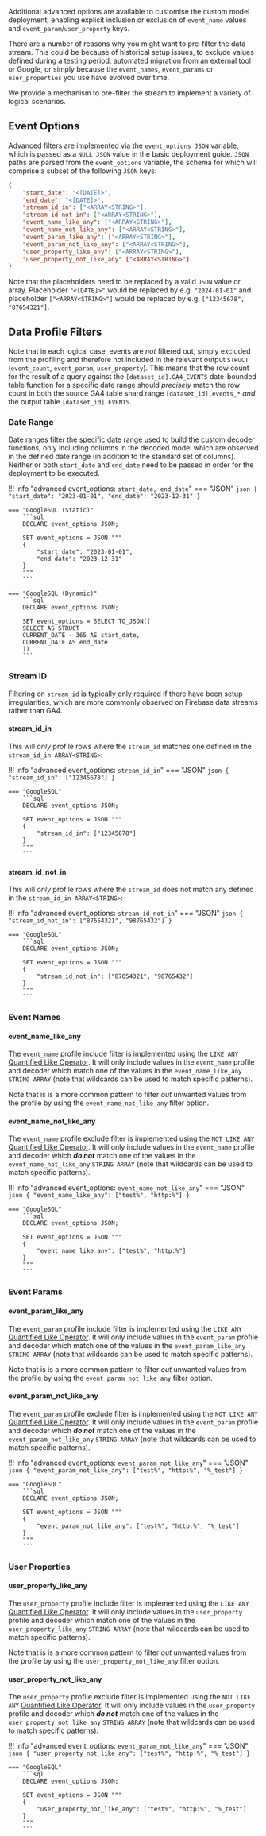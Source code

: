 Additional advanced options are available to customise the custom model deployment, enabling explicit inclusion or exclusion of `event_name` values and `event_param`/`user_property` keys.

There are a number of reasons why you might want to pre-filter the data stream.  This could be because of historical setup issues, to exclude values defined during a testing period, automated migration from an external tool or Google, or simply because the `event_names`, `event_params` or `user_properties` you use have evolved over time. 

We provide a mechanism to pre-filter the stream to implement a variety of logical scenarios.

## Event Options
Advanced filters are implemented via the `event_options JSON` variable, which is passed as a `NULL JSON` value in the basic deployment guide. `JSON` paths are parsed from the `event_options` variable, the schema for which will comprise a subset of the following `JSON` keys:

```json
{
    "start_date": "<[DATE]>",
    "end_date": "<[DATE]>",
    "stream_id_in": ["<ARRAY<STRING>"],
    "stream_id_not_in": ["<ARRAY<STRING>"],
    "event_name_like_any": ["<ARRAY<STRING>"],
    "event_name_not_like_any": ["<ARRAY<STRING>"],
    "event_param_like_any": ["<ARRAY<STRING>"],
    "event_param_not_like_any": ["<ARRAY<STRING>"],
    "user_property_like_any": ["<ARRAY<STRING>"],
    "user_property_not_like_any" ["<ARRAY<STRING>"]
}
```

Note that the placeholders need to be replaced by a valid `JSON` value or array. Placeholder `"<[DATE]>"` would be replaced by e.g. `"2024-01-01"` and placeholder `["<ARRAY<STRING>"]` would be replaced by e.g. `["12345678", "87654321"]`.

## Data Profile Filters
Note that in each logical case, events are _not_ filtered out, simply excluded from the profiling and therefore not included in the relevant output `STRUCT` (`event_count`, `event_param`, `user_property`).  This means that the row count for the result of a query against the `[dataset_id].GA4_EVENTS` date-bounded table function for a specific date range should _precisely_ match the row count in both the source GA4 table shard range `[dataset_id].events_*` _and_ the output table `[dataset_id].EVENTS`.

### Date Range
Date ranges filter the specific date range used to build the custom decoder functions, only including columns in the decoded model which are observed in the defined date range (in addition to the standard set of columns). Neither or both `start_date` and `end_date` need to be passed in order for the deployment to be executed. 

!!! info "advanced event_options: `start_date, end_date`"
    === "JSON"
        ```json
        {
            "start_date": "2023-01-01",
            "end_date": "2023-12-31"
        }
        ```

    === "GoogleSQL (Static)"
        ```sql
        DECLARE event_options JSON; 

        SET event_options = JSON """
        {
            "start_date": "2023-01-01",
            "end_date": "2023-12-31"
        }    
        """
        ```

    === "GoogleSQL (Dynamic)"
        ```sql
        DECLARE event_options JSON; 

        SET event_options = SELECT TO_JSON(( 
        SELECT AS STRUCT
        CURRENT_DATE - 365 AS start_date,
        CURRENT_DATE AS end_date
        ))
        ```

### Stream ID
Filtering on `stream_id` is typically only required if there have been setup irregularities, which are more commonly observed on Firebase data streams rather than GA4.

#### stream_id_in
This will _only_ profile rows where the `stream_id` matches one defined in the `stream_id_in ARRAY<STRING>`:

!!! info "advanced event_options: `stream_id_in`"
    === "JSON"
        ```json
        {
            "stream_id_in": ["12345678"]
        }
        ```

    === "GoogleSQL"
        ```sql
        DECLARE event_options JSON; 

        SET event_options = JSON """
        {
            "stream_id_in": ["12345678"]
        }    
        """
        ```

#### stream_id_not_in
This will _only_ profile rows where the `stream_id` does not match any defined in the `stream_id_in ARRAY<STRING>`:

!!! info "advanced event_options: `stream_id_not_in`"
    === "JSON"
        ```json
        {
            "stream_id_not_in": ["87654321", "98765432"]
        }
        ```

    === "GoogleSQL"
        ```sql
        DECLARE event_options JSON; 

        SET event_options = JSON """
        {
            "stream_id_not_in": ["87654321", "98765432"]
        }    
        """
        ```

### Event Names
#### event_name_like_any
The `event_name` profile include filter is implemented using the `LIKE ANY` [Quantified Like Operator](https://cloud.google.com/bigquery/docs/reference/standard-sql/functions-and-operators#like_operator_quantified). It will only include values in the `event_name` profile and decoder which match one of the values in the `event_name_like_any` `STRING ARRAY` (note that wildcards can be used to match specific patterns).

Note that is is a more common pattern to filter *out* unwanted values from the profile by using the `event_name_not_like_any` filter option.

#### event_name_not_like_any
The `event_name` profile exclude filter is implemented using the `NOT LIKE ANY` [Quantified Like Operator](https://cloud.google.com/bigquery/docs/reference/standard-sql/functions-and-operators#like_operator_quantified). It will only include values in the `event_name` profile and decoder which ***do not*** match one of the values in the `event_name_not_like_any` `STRING ARRAY` (note that wildcards can be used to match specific patterns).

!!! info "advanced event_options: `event_name_not_like_any`"
    === "JSON"
        ```json
        {
            "event_name_like_any": ["test%", "http:%"]
        }
        ```

    === "GoogleSQL"
        ```sql
        DECLARE event_options JSON; 

        SET event_options = JSON """
        {
            "event_name_like_any": ["test%", "http:%"]
        }    
        """
        ```

### Event Params
#### event_param_like_any
The `event_param` profile include filter is implemented using the `LIKE ANY` [Quantified Like Operator](https://cloud.google.com/bigquery/docs/reference/standard-sql/functions-and-operators#like_operator_quantified). It will only include values in the `event_param` profile and decoder which match one of the values in the `event_param_like_any` `STRING ARRAY` (note that wildcards can be used to match specific patterns).

Note that is is a more common pattern to filter *out* unwanted values from the profile by using the `event_param_not_like_any` filter option.

#### event_param_not_like_any
The `event_param` profile exclude filter is implemented using the `NOT LIKE ANY` [Quantified Like Operator](https://cloud.google.com/bigquery/docs/reference/standard-sql/functions-and-operators#like_operator_quantified). It will only include values in the `event_param` profile and decoder which ***do not*** match one of the values in the `event_param_not_like_any` `STRING ARRAY` (note that wildcards can be used to match specific patterns).

!!! info "advanced event_options: `event_param_not_like_any`"
    === "JSON"
        ```json
        {
            "event_param_not_like_any": ["test%", "http:%", "%_test"]
        }
        ```

    === "GoogleSQL"
        ```sql
        DECLARE event_options JSON; 

        SET event_options = JSON """
        {
            "event_param_not_like_any": ["test%", "http:%", "%_test"]
        }    
        """
        ```

### User Properties
#### user_property_like_any
The `user_property` profile include filter is implemented using the `LIKE ANY` [Quantified Like Operator](https://cloud.google.com/bigquery/docs/reference/standard-sql/functions-and-operators#like_operator_quantified). It will only include values in the `user_property` profile and decoder which match one of the values in the `user_property_like_any` `STRING ARRAY` (note that wildcards can be used to match specific patterns).

Note that is is a more common pattern to filter *out* unwanted values from the profile by using the `user_property_not_like_any` filter option.

#### user_property_not_like_any
The `user_property` profile exclude filter is implemented using the `NOT LIKE ANY` [Quantified Like Operator](https://cloud.google.com/bigquery/docs/reference/standard-sql/functions-and-operators#like_operator_quantified). It will only include values in the `user_property` profile and decoder which ***do not*** match one of the values in the `user_property_not_like_any` `STRING ARRAY` (note that wildcards can be used to match specific patterns).

!!! info "advanced event_options: `event_param_not_like_any`"
    === "JSON"
        ```json
        {
            "user_property_not_like_any": ["test%", "http:%", "%_test"]
        }
        ```

    === "GoogleSQL"
        ```sql
        DECLARE event_options JSON; 

        SET event_options = JSON """
        {
            "user_property_not_like_any": ["test%", "http:%", "%_test"]
        }    
        """
        ```

